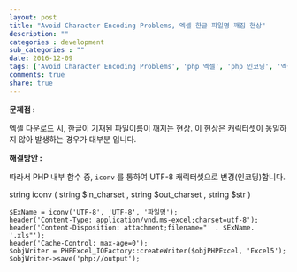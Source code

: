 ```yaml
---
layout: post
title: "Avoid Character Encoding Problems, 엑셀 한글 파일명 깨짐 현상"
description: ""
categories : development
sub_categories : ""
date: 2016-12-09
tags: ['Avoid Character Encoding Problems', 'php 엑셀', 'php 인코딩', '엑셀 한글깨짐', '인코딩 문제']
comments: true
share: true
---
```


**문제점 :**

엑셀 다운로드 시, 한글이 기재된 파일이름이 깨지는 현상. 이 현상은 캐릭터셋이 동일하지 않아 발생하는 경우가 대부분 입니다.

  

**해결방안 :**

따라서 PHP 내부 함수 중, `iconv` 를 통하여 UTF-8 캐릭터셋으로 변경(인코딩)합니다.

  

string iconv ( string $in_charset , string $out_charset , string $str )

  

  

    $ExName = iconv('UTF-8', 'UTF-8', '파일명');
    header('Content-Type: application/vnd.ms-excel;charset=utf-8');
    header('Content-Disposition: attachment;filename="' . $ExName. '.xls"');
    header('Cache-Control: max-age=0');
    $objWriter = PHPExcel_IOFactory::createWriter($objPHPExcel, 'Excel5');
    $objWriter->save('php://output');

